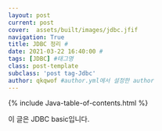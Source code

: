 ```yaml
---
layout: post
current: post
cover:  assets/built/images/jdbc.jfif
navigation: True
title: JDBC 정리 #
date: 2021-03-22 16:40:00 #
tags: [JDBC] #태그명
class: post-template
subclass: 'post tag-Jdbc'
author: qkqwof #author.yml에서 설정한 author
---
```


{% include Java-table-of-contents.html %}

이 글은 JDBC basic입니다.
